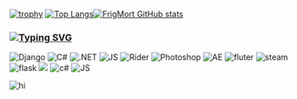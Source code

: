 
[![trophy](https://github-profile-trophy.vercel.app/?username=FrigMort)](https://github.com/ryo-ma/github-profile-trophy)
[![Top Langs](https://github-readme-stats.vercel.app/api/top-langs/?username=FrigMort&layout=compact)](https://github.com/anuraghazra/github-readme-stats)[![FrigMort GitHub stats](https://github-readme-stats.vercel.app/api?username=FrigMort)](https://github.com/anuraghazra/github-readme-stats)
### [![Typing SVG](https://readme-typing-svg.herokuapp.com?color=%2336BCF7&lines=Software+developer+stack#)](https://git.io/typing-svg)
![Django](https://img.shields.io/badge/-DJANGO-0C4B33?style=flat-square&logo=Django&logoColor=FDF5E6)
![C#](https://img.shields.io/badge/-CS-D140FD?style=flat-square&logo=CSharp&logoColor=FDF5E6)
![.NET](https://img.shields.io/badge/-FRAMEWORK-090909?style=flat-square&logo=.net&logoColor=006AFF)
![JS](https://img.shields.io/badge/JavaScript-323330?style=for-the-badge&logo=javascript&logoColor=F7DF1E)
![Rider](https://img.shields.io/badge/Rider-000000?style=for-the-badge&logo=Rider&logoColor=white)
![Photoshop](https://aleen42.github.io/badges/src/photoshop.svg)
![AE](https://aleen42.github.io/badges/src/after_effects.svg)
![fluter](https://img.shields.io/badge/Flutter-02569B?style=for-the-badge&logo=flutter&logoColor=white)
![steam](https://img.shields.io/badge/Steam-000000?style=for-the-badge&logo=steam&logoColor=whit)
![flask](https://img.shields.io/badge/Flask-000000?style=for-the-badge&logo=flask&logoColor=white)
![](https://img.shields.io/badge/Go-00ADD8?style=for-the-badge&logo=go&logoColor=white)
![c#](https://img.shields.io/badge/C%23-239120?style=for-the-badge&logo=c-sharp&logoColor=white)
![JS](https://img.shields.io/badge/Kotlin-0095D5?&style=for-the-badge&logo=kotlin&logoColor=white)



![hi](https://media.giphy.com/media/3o7buaZlGjDH5xQ8Ew/giphy.gif)

